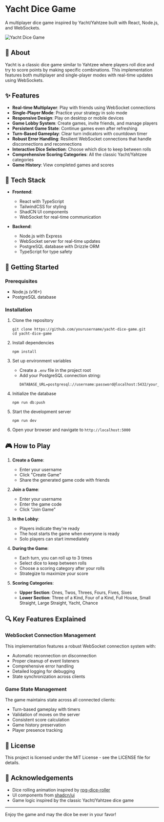 # Yacht Dice Game

A multiplayer dice game inspired by Yacht/Yahtzee built with React, Node.js, and WebSockets.

![Yacht Dice Game](https://github.com/yourusername/yacht-dice-game/raw/main/screenshots/game-screen.png)

## 🎲 About

Yacht is a classic dice game similar to Yahtzee where players roll dice and try to score points by making specific combinations. This implementation features both multiplayer and single-player modes with real-time updates using WebSockets.

## ✨ Features

- **Real-time Multiplayer**: Play with friends using WebSocket connections
- **Single-Player Mode**: Practice your strategy in solo mode
- **Responsive Design**: Play on desktop or mobile devices
- **Game Lobby System**: Create games, invite friends, and manage players
- **Persistent Game State**: Continue games even after refreshing
- **Turn-Based Gameplay**: Clear turn indicators with countdown timer
- **Robust Error Handling**: Resilient WebSocket connections that handle disconnections and reconnections
- **Interactive Dice Selection**: Choose which dice to keep between rolls
- **Comprehensive Scoring Categories**: All the classic Yacht/Yahtzee categories
- **Game History**: View completed games and scores

## 🚀 Tech Stack

- **Frontend**:
  - React with TypeScript
  - TailwindCSS for styling
  - ShadCN UI components
  - WebSocket for real-time communication

- **Backend**:
  - Node.js with Express
  - WebSocket server for real-time updates
  - PostgreSQL database with Drizzle ORM
  - TypeScript for type safety

## 🏁 Getting Started

### Prerequisites

- Node.js (v16+)
- PostgreSQL database

### Installation

1. Clone the repository
   ```
   git clone https://github.com/yourusername/yacht-dice-game.git
   cd yacht-dice-game
   ```

2. Install dependencies
   ```
   npm install
   ```

3. Set up environment variables
   - Create a `.env` file in the project root
   - Add your PostgreSQL connection string:
     ```
     DATABASE_URL=postgresql://username:password@localhost:5432/your_database
     ```

4. Initialize the database
   ```
   npm run db:push
   ```

5. Start the development server
   ```
   npm run dev
   ```

6. Open your browser and navigate to `http://localhost:5000`

## 🎮 How to Play

1. **Create a Game**:
   - Enter your username
   - Click "Create Game"
   - Share the generated game code with friends

2. **Join a Game**:
   - Enter your username
   - Enter the game code
   - Click "Join Game"

3. **In the Lobby**:
   - Players indicate they're ready
   - The host starts the game when everyone is ready
   - Solo players can start immediately

4. **During the Game**:
   - Each turn, you can roll up to 3 times
   - Select dice to keep between rolls
   - Choose a scoring category after your rolls
   - Strategize to maximize your score

5. **Scoring Categories**:
   - **Upper Section**: Ones, Twos, Threes, Fours, Fives, Sixes
   - **Lower Section**: Three of a Kind, Four of a Kind, Full House, Small Straight, Large Straight, Yacht, Chance

## 🔍 Key Features Explained

### WebSocket Connection Management

This implementation features a robust WebSocket connection system with:
- Automatic reconnection on disconnection
- Proper cleanup of event listeners
- Comprehensive error handling
- Detailed logging for debugging
- State synchronization across clients

### Game State Management

The game maintains state across all connected clients:
- Turn-based gameplay with timers
- Validation of moves on the server
- Consistent score calculation
- Game history preservation
- Player presence tracking

## 📝 License

This project is licensed under the MIT License - see the LICENSE file for details.

## 🙏 Acknowledgements

- Dice rolling animation inspired by [rpg-dice-roller](https://github.com/GreenImp/rpg-dice-roller)
- UI components from [shadcn/ui](https://ui.shadcn.com/)
- Game logic inspired by the classic Yacht/Yahtzee dice game

---

Enjoy the game and may the dice be ever in your favor!